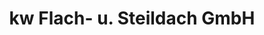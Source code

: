 ---
title: "kw Flach- u. Steildach GmbH"
url: /baden-baden/kw-flach-u-steildach-gmbh/
shop: Basteln
---
